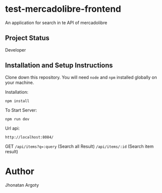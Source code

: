 # test-mercadolibre-frontend

An application for search in te API of mercadolibre

## Project Status

Developer

## Installation and Setup Instructions

Clone down this repository.
You will need `node` and `npm` installed globally on your machine.

Installation:

`npm install`

To Start Server:

`npm run dev`

Url api:

`http://localhost:8084/`

GET
`/api/items?q=:query` (Search all Result)
`/api/items/:id` (Search item result)

# Author

Jhonatan Argoty
